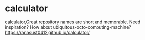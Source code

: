 # calculator
calculator,Great repository names are short and memorable. Need inspiration? How about ubiquitous-octo-computing-machine?
https://ranasust0412.github.io/calculator/
